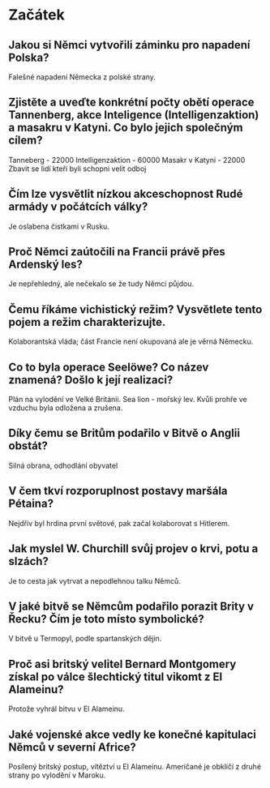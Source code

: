 # Začátek
## Jakou si Němci vytvořili záminku pro napadení Polska?
Falešné napadení Německa z polské strany.
## Zjistěte a uveďte konkrétní počty obětí operace Tannenberg, akce Inteligence (Intelligenzaktion) a masakru v Katyni. Co bylo jejich společným cílem?
Tanneberg - 22000
Intelligenzaktion - 60000
Masakr v Katyni - 22000
Zbavit se lidí kteří byli schopni velit odboj
## Čím lze vysvětlit nízkou akceschopnost Rudé armády v počátcích války?
Je oslabena čistkami v Rusku.
## Proč Němci zaútočili na Francii právě přes Ardenský les?
Je nepřehledný, ale nečekalo se že tudy Němci půjdou.
## Čemu říkáme vichistický režim? Vysvětlete tento pojem a režim charakterizujte.
Kolaborantská vláda; část Francie není okupovaná ale je věrná Německu.
## Co to byla operace Seelöwe? Co název znamená? Došlo k její realizaci?
Plán na vylodění ve Velké Británii. Sea lion - mořský lev.
Kvůli prohře ve vzduchu byla odložena a zrušena.
## Díky čemu se Britům podařilo v Bitvě o Anglii obstát?
Silná obrana, odhodlání obyvatel
## V čem tkví rozporuplnost postavy maršála Pétaina?
Nejdřív byl hrdina první světové, pak začal kolaborovat s Hitlerem.
## Jak myslel W. Churchill svůj projev o krvi, potu a slzách?
Je to cesta jak vytrvat a nepodlehnou talku Němců.
## V jaké bitvě se Němcům podařilo porazit Brity v Řecku? Čím je toto místo symbolické?
V bitvě u Termopyl, podle spartanských dějin.
## Proč asi britský velitel Bernard Montgomery získal po válce šlechtický titul vikomt z El Alameinu?
Protože vyhrál bitvu v El Alameinu.
## Jaké vojenské akce vedly ke konečné kapitulaci Němců v severní Africe?
Posílený britský postup, vítěztví u El Alameinu.
Američané je obklíčí z druhé strany po vylodění v Maroku.
